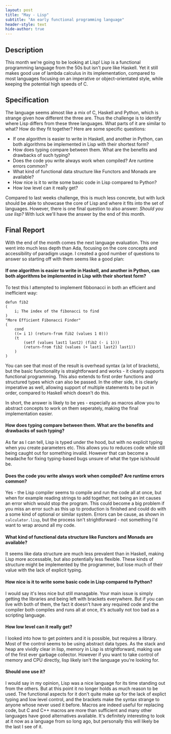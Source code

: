 ```yaml
---
layout: post
title: "May - Lisp"
subtitle: "An early functional programming language"
header-style: text
hide-author: true
---
```


## Description

This month we're going to be looking at Lisp! Lisp is a functional programming language from the 50s but isn't pure like Haskell. Yet it still makes good use of lambda calculus in its implementation, compared to most languages focusing on an imperative or object-orientated style, while keeping the potential high speeds of C.

## Specification

The language seems almost like a mix of C, Haskell and Python, which is strange given how different the three are. Thus the challenge is to identify where Lisp differs from these three languages. What parts of it are similar to what? How do they fit together? Here are some specific questions:
 - If one algorithm is easier to write in Haskell, and another in Python, can both algorithms be implemented in Lisp with their shortest form?
 - How does typing compare between them. What are the benefits and drawbacks of such typing?
 - Does the code you write always work when compiled? Are runtime errors common?
 - What kind of functional data structure like Functors and Monads are available?
 - How nice is it to write some basic code in Lisp compared to Python?
 - How low level can it really get?

Compared to last weeks challenge, this is much less concrete, but with luck should be able to showcase the core of Lisp and where it fits into the set of languages. However, there is one final question to also answer: *Should you use lisp?* With luck we'll have the answer by the end of this month.

## Final Report

With the end of the month comes the next language evaluation. This one went into much less depth than Ada, focusing on the core concepts and accessibility of paradigm usage. I created a good number of questions to answer so starting off with them seems like a good plan:

#### If one algorithm is easier to write in Haskell, and another in Python, can both algorithms be implemented in Lisp with their shortest form?

To test this I attempted to implement fibbonacci in both an efficient and inefficient way:
```plaintext
defun fib2
(
    i; The index of the fibonacci to find
)
"More Efficient Fibonacci Finder"
(
    cond
    ((= i 1) (return-from fib2 (values 1 0)))
    (t
        (setf (values last1 last2) (fib2 (- i 1)))
        (return-from fib2 (values (+ last1 last2) last1))
    )
)
```
You can see that most of the result is overhead syntax (a lot of brackets), but the basic functionality is straightforward and works - it clearly supports functional programming. This also extends to first order functions and structured types which can also be passed. In the other side, it is clearly imperative as well, allowing support of multiple statements to be put in order, compared to Haskell which doesn't do this.

In short, the answer is likely to be yes - especially as macros allow you to abstract concepts to work on them seperately, making the final implementation easier.

#### How does typing compare between them. What are the benefits and drawbacks of such typing?

As far as I can tell, Lisp is typed under the hood, but with no explicit typing when you create parameters etc. This allows you to reduces code while still being caught out for something invalid. However that can become a headache for fixing typing-based bugs unsure of what the type is/should be.

#### Does the code you write always work when compiled? Are runtime errors common?

Yes - the Lisp compiler seems to compile and run the code all at once, but when for example reading strings to add together, not being an int causes an error which would stop the program. This could become a big problem if you miss an error such as this up to production is finished and could do with a some kind of optional or similar system. Errors can be cause, as shown in `calculator.lisp`, but the process isn't strightforward - not something I'd want to wrap around all my code.

#### What kind of functional data structure like Functors and Monads are available?

It seems like data structure are much less prevalent than in Haskell, making Lisp more accessable, but also potentially less flexible. These kinds of structure might be implemented by the programmer, but lose much of their value with the lack of explicit typing.

#### How nice is it to write some basic code in Lisp compared to Python?

I would say it's less nice but still managable. Your main issue is simply getting the libraries and being left with brackets everywhere. But if you can live with both of them, the fact it doesn't have any required code and the compiler both compiles and runs all at once, it's actually not too bad as a scripting language.

#### How low level can it really get?

I looked into how to get pointers and it is possible, but requires a library. Most of the control seems to be using abstract data types. As the stack and heap are vividly clear in lisp, memory in Lisp is strightforward, making use of the first ever garbage collector. However if you want to take control of memory and CPU directly, lisp likely isn't the language you're looking for.

#### Should one use it?

I would say in my opinion, Lisp was a nice language for its time standing out from the others. But at this point it no longer holds as much reason to be used. The functional aspects for it don't quite make up for the lack of explict typing and low level control, and the brackets make the syntax strange to anyone whose never used it before. Macros are indeed useful for replacing code, but C and C++ macros are more than sufficient and many other languages have good alternatives available. It's definitely interesting to look at it now as a language from so long ago, but personally this will likely be the last I see of it.